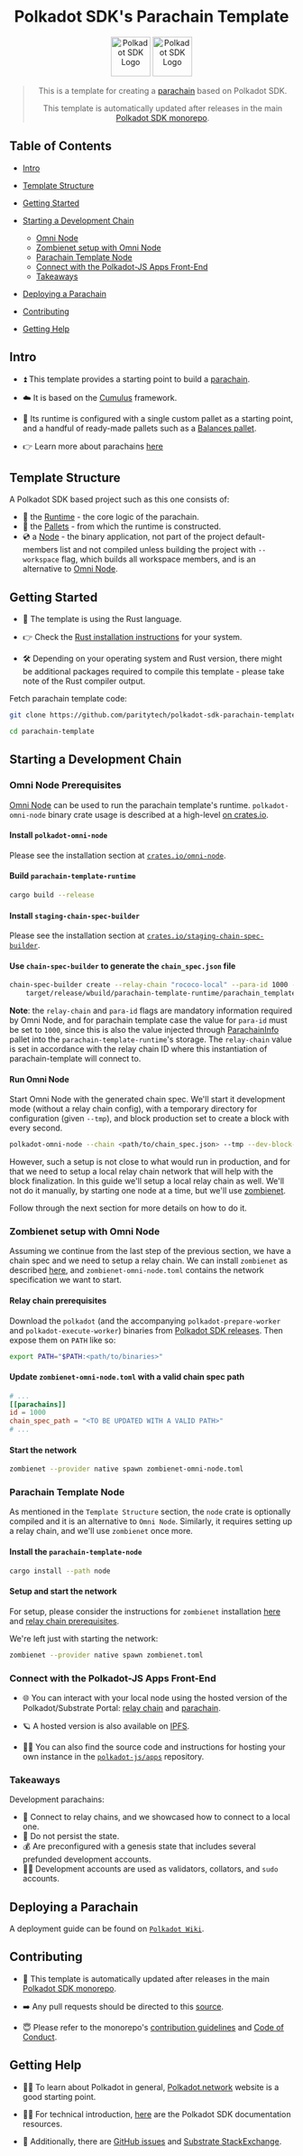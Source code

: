 <div align="center">

# Polkadot SDK's Parachain Template

<img height="70px" alt="Polkadot SDK Logo" src="https://github.com/paritytech/polkadot-sdk/raw/master/docs/images/Polkadot_Logo_Horizontal_Pink_White.png#gh-dark-mode-only"/>
<img height="70px" alt="Polkadot SDK Logo" src="https://github.com/paritytech/polkadot-sdk/raw/master/docs/images/Polkadot_Logo_Horizontal_Pink_Black.png#gh-light-mode-only"/>

> This is a template for creating a [parachain](https://wiki.polkadot.network/docs/learn-parachains) based on Polkadot SDK.
>
> This template is automatically updated after releases in the main [Polkadot SDK monorepo](https://github.com/paritytech/polkadot-sdk).

</div>

## Table of Contents

- [Intro](#intro)

- [Template Structure](#template-structure)

- [Getting Started](#getting-started)

- [Starting a Development Chain](#starting-a-development-chain)

  - [Omni Node](#omni-node-prerequisites)
  - [Zombienet setup with Omni Node](#zombienet-setup-with-omni-node)
  - [Parachain Template Node](#parachain-template-node)
  - [Connect with the Polkadot-JS Apps Front-End](#connect-with-the-polkadot-js-apps-front-end)
  - [Takeaways](#takeaways)

- [Deploying a Parachain](#deploying-a-parachain)
- [Contributing](#contributing)
- [Getting Help](#getting-help)

## Intro

- ⏫ This template provides a starting point to build a [parachain](https://wiki.polkadot.network/docs/learn-parachains).

- ☁️ It is based on the
[Cumulus](https://paritytech.github.io/polkadot-sdk/master/polkadot_sdk_docs/polkadot_sdk/cumulus/index.html) framework.

- 🔧 Its runtime is configured with a single custom pallet as a starting point, and a handful of ready-made pallets
such as a [Balances pallet](https://paritytech.github.io/polkadot-sdk/master/pallet_balances/index.html).

- 👉 Learn more about parachains [here](https://wiki.polkadot.network/docs/learn-parachains)

## Template Structure

A Polkadot SDK based project such as this one consists of:

- 🧮 the [Runtime](./runtime/README.md) - the core logic of the parachain.
- 🎨 the [Pallets](./pallets/README.md) - from which the runtime is constructed.
- 💿 a [Node](./node/README.md) - the binary application, not part of the project default-members list and not compiled unless
building the project with `--workspace` flag, which builds all workspace members, and is an alternative to
[Omni Node](https://paritytech.github.io/polkadot-sdk/master/polkadot_sdk_docs/reference_docs/omni_node/index.html).

## Getting Started

- 🦀 The template is using the Rust language.

- 👉 Check the
[Rust installation instructions](https://www.rust-lang.org/tools/install) for your system.

- 🛠️ Depending on your operating system and Rust version, there might be additional
packages required to compile this template - please take note of the Rust compiler output.

Fetch parachain template code:

```sh
git clone https://github.com/paritytech/polkadot-sdk-parachain-template.git parachain-template

cd parachain-template
```

## Starting a Development Chain

### Omni Node Prerequisites

[Omni Node](https://paritytech.github.io/polkadot-sdk/master/polkadot_sdk_docs/reference_docs/omni_node/index.html) can
be used to run the parachain template's runtime. `polkadot-omni-node` binary crate usage is described at a high-level
[on crates.io](https://crates.io/crates/polkadot-omni-node).

#### Install `polkadot-omni-node`

Please see the installation section at [`crates.io/omni-node`](https://crates.io/crates/polkadot-omni-node).

#### Build `parachain-template-runtime`

```sh
cargo build --release
```

#### Install `staging-chain-spec-builder`

Please see the installation section at [`crates.io/staging-chain-spec-builder`](https://crates.io/crates/staging-chain-spec-builder).

#### Use `chain-spec-builder` to generate the `chain_spec.json` file

```sh
chain-spec-builder create --relay-chain "rococo-local" --para-id 1000 --runtime \
    target/release/wbuild/parachain-template-runtime/parachain_template_runtime.wasm named-preset development
```

**Note**: the `relay-chain` and `para-id` flags are mandatory information required by
Omni Node, and for parachain template case the value for `para-id` must be set to `1000`, since this
is also the value injected through [ParachainInfo](https://docs.rs/staging-parachain-info/0.17.0/staging_parachain_info/)
pallet into the `parachain-template-runtime`'s storage. The `relay-chain` value is set in accordance
with the relay chain ID where this instantiation of parachain-template will connect to.

#### Run Omni Node

Start Omni Node with the generated chain spec. We'll start it development mode (without a relay chain config),
with a temporary directory for configuration (given `--tmp`), and block production set to create a block with
every second.

```bash
polkadot-omni-node --chain <path/to/chain_spec.json> --tmp --dev-block-time 1000

```

However, such a setup is not close to what would run in production, and for that we need to setup a local
relay chain network that will help with the block finalization. In this guide we'll setup a local relay chain
as well. We'll not do it manually, by starting one node at a time, but we'll use [zombienet](https://paritytech.github.io/zombienet/intro.html).

Follow through the next section for more details on how to do it.

### Zombienet setup with Omni Node

Assuming we continue from the last step of the previous section, we have a chain spec and we need to setup a relay chain.
We can install `zombienet` as described [here](https://paritytech.github.io/zombienet/install.html#installation), and
`zombienet-omni-node.toml` contains the network specification we want to start.

#### Relay chain prerequisites

Download the `polkadot` (and the accompanying `polkadot-prepare-worker` and `polkadot-execute-worker`) binaries from
[Polkadot SDK releases](https://github.com/paritytech/polkadot-sdk/releases). Then expose them on `PATH` like so:

```sh
export PATH="$PATH:<path/to/binaries>"
```

#### Update `zombienet-omni-node.toml` with a valid chain spec path

```toml
# ...
[[parachains]]
id = 1000
chain_spec_path = "<TO BE UPDATED WITH A VALID PATH>"
# ...
```

#### Start the network

```sh
zombienet --provider native spawn zombienet-omni-node.toml
```

### Parachain Template Node

As mentioned in the `Template Structure` section, the `node` crate is optionally compiled and it is an alternative
to `Omni Node`. Similarly, it requires setting up a relay chain, and we'll use `zombienet` once more.

#### Install the `parachain-template-node`

```sh
cargo install --path node
```

#### Setup and start the network

For setup, please consider the instructions for `zombienet` installation [here](https://paritytech.github.io/zombienet/install.html#installation)
and [relay chain prerequisites](#relay-chain-prerequisites).

We're left just with starting the network:

```sh
zombienet --provider native spawn zombienet.toml
```

### Connect with the Polkadot-JS Apps Front-End

- 🌐 You can interact with your local node using the
hosted version of the Polkadot/Substrate Portal:
[relay chain](https://polkadot.js.org/apps/#/explorer?rpc=ws://localhost:9944)
and [parachain](https://polkadot.js.org/apps/#/explorer?rpc=ws://localhost:9988).

- 🪐 A hosted version is also
available on [IPFS](https://dotapps.io/).

- 🧑‍🔧 You can also find the source code and instructions for hosting your own instance in the
[`polkadot-js/apps`](https://github.com/polkadot-js/apps) repository.

### Takeaways

Development parachains:

- 🔗 Connect to relay chains, and we showcased how to connect to a local one.
- 🧹 Do not persist the state.
- 💰 Are preconfigured with a genesis state that includes several prefunded development accounts.
- 🧑‍⚖️ Development accounts are used as validators, collators, and `sudo` accounts.

## Deploying a Parachain

A deployment guide can be found on [`Polkadot Wiki`](https://wiki.polkadot.network/docs/build-guides-template-basic).

## Contributing

- 🔄 This template is automatically updated after releases in the main [Polkadot SDK monorepo](https://github.com/paritytech/polkadot-sdk).

- ➡️ Any pull requests should be directed to this [source](https://github.com/paritytech/polkadot-sdk/tree/master/templates/parachain).

- 😇 Please refer to the monorepo's
[contribution guidelines](https://github.com/paritytech/polkadot-sdk/blob/master/docs/contributor/CONTRIBUTING.md) and
[Code of Conduct](https://github.com/paritytech/polkadot-sdk/blob/master/docs/contributor/CODE_OF_CONDUCT.md).

## Getting Help

- 🧑‍🏫 To learn about Polkadot in general, [Polkadot.network](https://polkadot.network/) website is a good starting point.

- 🧑‍🔧 For technical introduction, [here](https://github.com/paritytech/polkadot-sdk#-documentation) are
the Polkadot SDK documentation resources.

- 👥 Additionally, there are [GitHub issues](https://github.com/paritytech/polkadot-sdk/issues) and
[Substrate StackExchange](https://substrate.stackexchange.com/).
